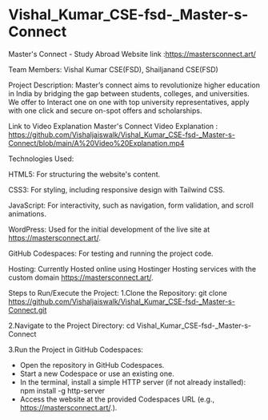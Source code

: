 # Vishal_Kumar_CSE-fsd-_Master-s-Connect
Master's Connect - Study Abroad Website link :https://mastersconnect.art/

Team Members:
Vishal Kumar CSE(FSD),
Shailjanand  CSE(FSD)


Project Description: 
Master’s connect aims to revolutionize higher education in India by bridging the gap between students,
colleges, and universities. We offer to Interact one on one with top university representatives, apply with one click and secure on-spot offers and scholarships.




Link to Video Explanation
Master's Connect Video Explanation :
https://github.com/Vishaljaiswalk/Vishal_Kumar_CSE-fsd-_Master-s-Connect/blob/main/A%20Video%20Explanation.mp4

Technologies Used:





HTML5: For structuring the website's content.



CSS3: For styling, including responsive design with Tailwind CSS.



JavaScript: For interactivity, such as navigation, form validation, and scroll animations.



WordPress: Used for the initial development of the live site at https://mastersconnect.art/.



GitHub Codespaces: For testing and running the project code.

Hosting: Currently Hosted online using Hostinger Hosting services with the custom domain
https://mastersconnect.art/.


Steps to Run/Execute the Project:
1.Clone the Repository:
git clone https://github.com/Vishaljaiswalk/Vishal_Kumar_CSE-fsd-_Master-s-Connect.git

2.Navigate to the Project Directory:
cd Vishal_Kumar_CSE-fsd-_Master-s-Connect

3.Run the Project in GitHub Codespaces:
* Open the repository in GitHub Codespaces.
* Start a new Codespace or use an existing one.
* In the terminal, install a simple HTTP server (if not already installed):
  npm install -g http-server
* Access the website at the provided Codespaces URL (e.g., https://mastersconnect.art/.).



